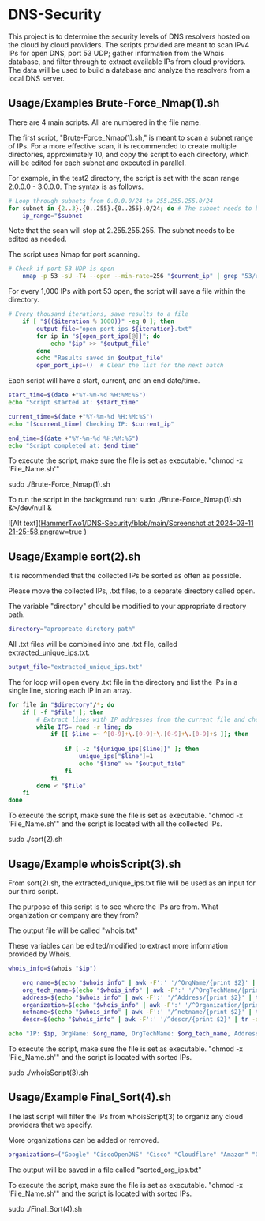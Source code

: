 
# DNS-Security

This project is to determine the security levels of DNS resolvers hosted on the cloud by cloud providers. The scripts provided are meant to scan IPv4 IPs for open DNS, port 53 UDP; gather information from the Whois database, and filter through to extract available IPs from cloud providers. The data will be used to build a database and analyze the resolvers from a local DNS server.



## Usage/Examples Brute-Force_Nmap(1).sh 

There are 4 main scripts. All are numbered in the file name.

The first script, "Brute-Force_Nmap(1).sh," is meant to scan a subnet range of IPs.
For a more effective scan, it is recommended to create multiple directories, approximately 10, and copy the script to each directory, which will be edited for each subnet and executed in parallel. 

For example, in the test2 directory, the script is set with the scan range 2.0.0.0 - 3.0.0.0. The syntax is as follows.

```Bash
# Loop through subnets from 0.0.0.0/24 to 255.255.255.0/24
for subnet in {2..3}.{0..255}.{0..255}.0/24; do # The subnet needs to be modified as needed for scan range.
    ip_range="$subnet

```
Note that the scan will stop at 2.255.255.255. 
The subnet needs to be edited as needed.

The script uses Nmap for port scanning.

```Bash
# Check if port 53 UDP is open
    nmap -p 53 -sU -T4 --open --min-rate=256 "$current_ip" | grep "53/udp open" > /dev/null
```

For every 1,000 IPs with port 53 open, the script will save a file within the directory.

```Bash
# Every thousand iterations, save results to a file
    if [ "$(($iteration % 1000))" -eq 0 ]; then
        output_file="open_port_ips_${iteration}.txt"
        for ip in "${open_port_ips[@]}"; do
            echo "$ip" >> "$output_file"
        done
        echo "Results saved in $output_file"
        open_port_ips=()  # Clear the list for the next batch

```

Each script will have a start, current, and an end date/time.
```Bash
start_time=$(date +"%Y-%m-%d %H:%M:%S")
echo "Script started at: $start_time"

current_time=$(date +"%Y-%m-%d %H:%M:%S")
echo "[$current_time] Checking IP: $current_ip"

end_time=$(date +"%Y-%m-%d %H:%M:%S")
echo "Script completed at: $end_time"

```

To execute the script, make sure the file is set as executable. "chmod -x 'File_Name.sh'" 

sudo ./Brute-Force_Nmap(1).sh

To run the script in the background run: sudo ./Brute-Force_Nmap(1).sh &>/dev/null &

![Alt text]([HammerTwo1/DNS-Security/blob/main/Screenshot at 2024-03-11 21-25-58.png](https://github.com/HammerTwo1/DNS-Security/blob/main/Screenshot%20at%202024-03-11%2021-25-58.png)raw=true )

## Usage/Example sort(2).sh

It is recommended that the collected IPs be sorted as often as possible.

Please move the collected IPs, .txt files, to a separate directory called open. 

The variable "directory" should be modified to your appropriate directory path.

```Bash
directory="apropreate dirctory path"
```
All .txt files will be combined into one .txt file, called extracted_unique_ips.txt.
```Bash
output_file="extracted_unique_ips.txt"
```
The for loop will open every .txt file in the directory and list the IPs in a single line, storing each IP in an array.

```Bash
for file in "$directory"/*; do
    if [ -f "$file" ]; then
        # Extract lines with IP addresses from the current file and check for duplicates
        while IFS= read -r line; do
            if [[ $line =~ ^[0-9]+\.[0-9]+\.[0-9]+\.[0-9]+$ ]]; then
                
                if [ -z "${unique_ips[$line]}" ]; then
                    unique_ips["$line"]=1
                    echo "$line" >> "$output_file"
                fi
            fi
        done < "$file"
    fi
done
```

To execute the script, make sure the file is set as executable. "chmod -x 'File_Name.sh'" and the script is located with all the collected IPs.

sudo ./sort(2).sh
## Usage/Example whoisScript(3).sh

From sort(2).sh, the extracted_unique_ips.txt file will be used as an input for our third script.

The purpose of this script is to see where the IPs are from. What organization or company are they from? 

The output file will be called "whois.txt"


These variables can be edited/modified to extract more information provided by Whois.

```Bash
whois_info=$(whois "$ip")

    org_name=$(echo "$whois_info" | awk -F':' '/^OrgName/{print $2}' | tr -d '[:space:]')
    org_tech_name=$(echo "$whois_info" | awk -F':' '/^OrgTechName/{print $2}' | tr -d '[:space:]')
    address=$(echo "$whois_info" | awk -F':' '/^Address/{print $2}' | tr -d '[:space:]')
    organization=$(echo "$whois_info" | awk -F':' '/^Organization/{print $2}' | tr -d '[:space:]')
    netname=$(echo "$whois_info" | awk -F':' '/^netname/{print $2}' | tr -d '[:space:]')
    descr=$(echo "$whois_info" | awk -F':' '/^descr/{print $2}' | tr -d '[:space:]')

echo "IP: $ip, OrgName: $org_name, OrgTechName: $org_tech_name, Address: $address, Organization: $organization, netname: $netname, descr: $descr" >> "$output_file"
```
To execute the script, make sure the file is set as executable. "chmod -x 'File_Name.sh'" and the script is located with sorted IPs.

sudo ./whoisScript(3).sh
## Usage/Example Final_Sort(4).sh

The last script will filter the IPs from whoisScript(3) to organiz any cloud providers that we specify.


More organizations can be added or removed.
```Bash
organizations=("Google" "CiscoOpenDNS" "Cisco" "Cloudflare" "Amazon" "Quad9" "SoftLayer" "Microsoft" "Cloudfanatic" "Godaddy" "Oracle" "Akamai" "Controld" "Alternate")
```

The output will be saved in a file called "sorted_org_ips.txt"

To execute the script, make sure the file is set as executable. "chmod -x 'File_Name.sh'" and the script is located with sorted IPs.

sudo ./Final_Sort(4).sh
